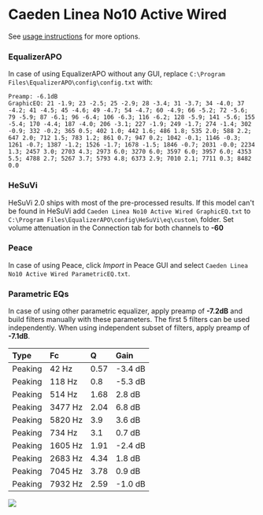 # Caeden Linea No10 Active Wired
See [usage instructions](https://github.com/jaakkopasanen/AutoEq#usage) for more options.

### EqualizerAPO
In case of using EqualizerAPO without any GUI, replace `C:\Program Files\EqualizerAPO\config\config.txt`
with:
```
Preamp: -6.1dB
GraphicEQ: 21 -1.9; 23 -2.5; 25 -2.9; 28 -3.4; 31 -3.7; 34 -4.0; 37 -4.2; 41 -4.5; 45 -4.6; 49 -4.7; 54 -4.7; 60 -4.9; 66 -5.2; 72 -5.6; 79 -5.9; 87 -6.1; 96 -6.4; 106 -6.3; 116 -6.2; 128 -5.9; 141 -5.6; 155 -5.4; 170 -4.4; 187 -4.0; 206 -3.1; 227 -1.9; 249 -1.7; 274 -1.4; 302 -0.9; 332 -0.2; 365 0.5; 402 1.0; 442 1.6; 486 1.8; 535 2.0; 588 2.2; 647 2.0; 712 1.5; 783 1.2; 861 0.7; 947 0.2; 1042 -0.1; 1146 -0.3; 1261 -0.7; 1387 -1.2; 1526 -1.7; 1678 -1.5; 1846 -0.7; 2031 -0.0; 2234 1.3; 2457 3.0; 2703 4.3; 2973 6.0; 3270 6.0; 3597 6.0; 3957 6.0; 4353 5.5; 4788 2.7; 5267 3.7; 5793 4.8; 6373 2.9; 7010 2.1; 7711 0.3; 8482 0.0
```

### HeSuVi
HeSuVi 2.0 ships with most of the pre-processed results. If this model can't be found in HeSuVi add
`Caeden Linea No10 Active Wired GraphicEQ.txt` to `C:\Program Files\EqualizerAPO\config\HeSuVi\eq\custom\` folder.
Set volume attenuation in the Connection tab for both channels to **-60**

### Peace
In case of using Peace, click *Import* in Peace GUI and select `Caeden Linea No10 Active Wired ParametricEQ.txt`.

### Parametric EQs
In case of using other parametric equalizer, apply preamp of **-7.2dB** and build filters manually
with these parameters. The first 5 filters can be used independently.
When using independent subset of filters, apply preamp of **-7.1dB**.

| Type    | Fc      |    Q | Gain    |
|:--------|:--------|:-----|:--------|
| Peaking | 42 Hz   | 0.57 | -3.4 dB |
| Peaking | 118 Hz  | 0.8  | -5.3 dB |
| Peaking | 514 Hz  | 1.68 | 2.8 dB  |
| Peaking | 3477 Hz | 2.04 | 6.8 dB  |
| Peaking | 5820 Hz | 3.9  | 3.6 dB  |
| Peaking | 734 Hz  | 3.1  | 0.7 dB  |
| Peaking | 1605 Hz | 1.91 | -2.4 dB |
| Peaking | 2683 Hz | 4.34 | 1.8 dB  |
| Peaking | 7045 Hz | 3.78 | 0.9 dB  |
| Peaking | 7932 Hz | 2.59 | -1.0 dB |

![](https://raw.githubusercontent.com/jaakkopasanen/AutoEq/master/results/innerfidelity/sbaf-serious/Caeden%20Linea%20No10%20Active%20Wired/Caeden%20Linea%20No10%20Active%20Wired.png)